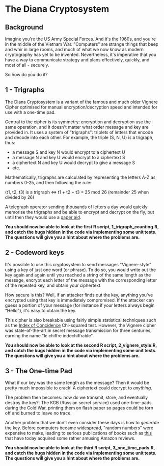 # The Diana Cryptosystem

## Background

Imagine you're the US Army Special Forces. And it's the 1960s, and you're in the middle of the Vietnam War. "Computers" are strange things that beep and whir in large rooms, and much of what we now know as modern cryptography has yet to be invented. Nevertheless, it's imperative that you have a way to communicate strategy and plans effectively, quickly, and most of all - securely.

So how do you do it?

## 1 - Trigraphs

The Diana Cryptosystem is a variant of the famous and much older Vignere Cipher optimised for manual encryption/decryption speed and intended for use with a one-time pad.

Central to the cipher is its symmetry: encryption and decryption use the same operation, and it doesn't matter what order message and key are provided in. It uses a system of "trigraphs": triplets of letters that encode and decode into each other. For example, the triple (S, N, U) is a trigraph, thus:
* a message S and key N would encrypt to a ciphertext U
* a message N and key U would encrypt to a ciphertext S
* a ciphertext N and key U would decrypt to give a message S
* etc.

Mathematically, trigraphs are calculated by representing the letters A-Z as numbers 0-25, and then following the rule:

(t1, t2, t3) is a trigraph <=> t1 + t2 + t3 = 25 mod 26 (remainder 25 when divided by 26)

A telegraph operator sending thousands of letters a day would quickly memorise the trigraphs and be able to encrypt and decrypt on the fly, but until then they would use a [paper aid](https://programmingpraxis.files.wordpress.com/2014/12/3ffa5-trigraph.jpg?w=511&zoom=2).

**You should now be able to look at the first R script, 1_trigraph_counting.R, and catch the bugs hidden in the code via implementing some unit tests. The questions will give you a hint about where the problems are.**

## 2 - Codeword keys

It's possible to use this cryptosystem to send messages "Vignere-style" using a key of just one word (or phrase). To do so, you would write out the key again and again until you reached a string of the same length as the message, encrypt each letter of the message with the corresponding letter of the repeated key, and obtain your ciphertext.

How secure is this? Well, if an attacker finds out the key, anything you've encrypted using that key is immediately compromised. If the attacker can guess a portion of your message (for instance if your letters always begin "Hello"), it's easy to obtain the key.

This cipher is also breakable using fairly simple statistical techniques such as the [Index of Concidence](http://practicalcryptography.com/cryptanalysis/stochastic-searching/cryptanalysis-vigenere-cipher/) Chi-squared test. However, the Vignere cipher was state-of-the-art in secret message transmission for three centuries, earning the name "le chiffre indechiffrable".

**You should now be able to look at the second R script, 2_vignere_style.R, and catch the bugs hidden in the code via implementing some unit tests. The questions will give you a hint about where the problems are.**

## 3 - The One-time Pad

What if our key was the same length as the message? Then it would be pretty much impossible to crack! A ciphertext could decrypt to *anything*.

The problem then becomes: how do we transmit, store, and eventually destroy the key?. The KGB (Russian secret service) used one-time-pads during the Cold War, printing them on flash paper so pages could be torn off and burned to leave no trace.

Another problem that we don't even consider these days is how to *generate* the key. Before computers became widespread, "random numbers" were expensive to make, leading to serious publications of books such as [this](https://www.amazon.co.uk/Million-Random-Digits-Normal-Deviates/dp/0833030477) that have today acquired some rather amusing Amazon reviews.

**You should now be able to look at the third R script, 3_one_time_pads.R, and catch the bugs hidden in the code via implementing some unit tests. The questions will give you a hint about where the problems are.**
